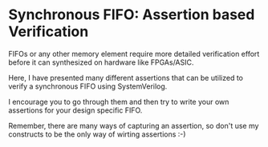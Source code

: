 # Synchronous FIFO: Assertion based Verification

FIFOs or any other memory element require more detailed verification effort before it can synthesized on hardware like FPGAs/ASIC.

Here, I have presented many different assertions that can be utilized to verify a synchronous FIFO using SystemVerilog.

I encourage you to go through them and then try to write your own assertions for your design specific FIFO.

Remember, there are many ways of capturing an assertion, so don't use my constructs to be the only way of wirting assertions :-)
